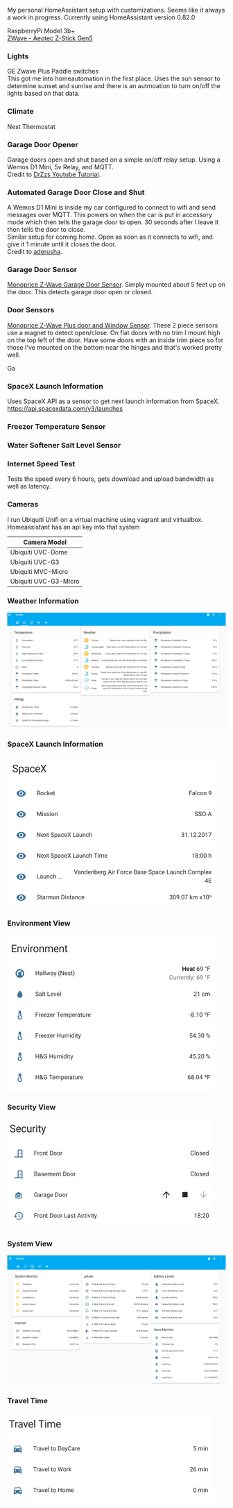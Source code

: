 My personal HomeAssistant setup with customizations.  Seems like it always a work in progress.
Currently using HomeAssistant version 0.82.0

RaspberryPi Model 3b+  
[ZWave - Aeotec Z-Stick Gen5](https://aeotec.com/z-wave-usb-stick)


### Lights
GE Zwave Plus Paddle switches  
  This got me into homeautomation in the first place.  Uses the sun sensor to determine sunset and sunrise and there is an autmoation to turn on/off the lights based on that data.

### Climate
Nest Thermostat

### Garage Door Opener
  Garage doors open and shut based on a simple on/off relay setup.  Using a Wemos D1 Mini, 5v Relay, and MQTT.  
  Credit to [DrZzs Youtube Tutorial](https://github.com/aderusha/MQTTCarPresence).  

### Automated Garage Door Close and Shut
  A Wemos D1 Mini is inside my car configured to connect to wifi and send messages over MQTT.  This powers on when the car is put in accessory mode which then tells the garage door to open.  30 seconds after I leave it then tells the door to close.  
  Similar setup for coming home.  Open as soon as it connects to wifi, and give it 1 minute until it closes the door.  
  Credit to [aderusha](https://github.com/aderusha/MQTTCarPresence).

### Garage Door Sensor
  [Monoprice Z-Wave Garage Door Sensor](https://www.monoprice.com/product?p_id=11987).  Simply mounted about 5 feet up on the door.  This detects garage door open or closed.

### Door Sensors
  [Monoprice Z-Wave Plus door and Window Sensor](https://www.monoprice.com/product?p_id=24259).  These 2 piece sensors use a magnet to detect open/close.  On flat doors with no trim I mount high on the top left of the door.  Have some doors with an inside trim piece so for those I've mounted on the bottom near the hinges and that's worked pretty well.

Ga

### SpaceX Launch Information
  Uses SpaceX API as a sensor to get next launch information from SpaceX.  
  https://api.spacexdata.com/v3/launches

### Freezer Temperature Sensor

### Water Softener Salt Level Sensor

### Internet Speed Test
Tests the speed every 6 hours, gets download and upload bandwidth as well as latency.

### Cameras
I run Ubiquiti Unifi on a virtual machine using vagrant and virtualbox.  Homeassistant has an api key into that system

| Camera Model          |
| --------------------- |
| Ubiquiti UVC-Dome     |
| Ubiquiti UVC-G3       |
| Ubiquiti MVC-Micro    |
| Ubiquiti UVC-G3-Micro |

### Weather Information
![alt_text](https://github.com/DrewTurner/homeassistant/blob/master/Environment.png)

### SpaceX Launch Information
![alt_text](https://github.com/DrewTurner/homeassistant/blob/master/SpaceX.png)

### Environment View
![alt_text](https://github.com/DrewTurner/homeassistant/raw/master/Screenshot%20from%202018-11-20%2020-37-51.png)

### Security View
![alt_text](https://github.com/DrewTurner/homeassistant/raw/master/Security.png)

### System View
![alt text](https://github.com/DrewTurner/homeassistant/blob/master/System%20Information.png)

### Travel Time
![alt_text](https://github.com/DrewTurner/homeassistant/blob/master/Travel%20Time.png)
